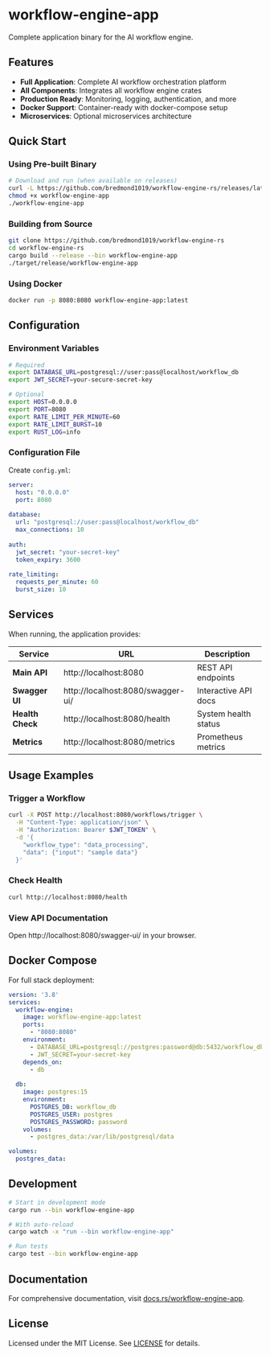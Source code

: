 # workflow-engine-app

Complete application binary for the AI workflow engine.

## Features

- **Full Application**: Complete AI workflow orchestration platform
- **All Components**: Integrates all workflow engine crates
- **Production Ready**: Monitoring, logging, authentication, and more
- **Docker Support**: Container-ready with docker-compose setup
- **Microservices**: Optional microservices architecture

## Quick Start

### Using Pre-built Binary

```bash
# Download and run (when available on releases)
curl -L https://github.com/bredmond1019/workflow-engine-rs/releases/latest/download/workflow-engine-app > workflow-engine-app
chmod +x workflow-engine-app
./workflow-engine-app
```

### Building from Source

```bash
git clone https://github.com/bredmond1019/workflow-engine-rs
cd workflow-engine-rs
cargo build --release --bin workflow-engine-app
./target/release/workflow-engine-app
```

### Using Docker

```bash
docker run -p 8080:8080 workflow-engine-app:latest
```

## Configuration

### Environment Variables

```bash
# Required
export DATABASE_URL=postgresql://user:pass@localhost/workflow_db
export JWT_SECRET=your-secure-secret-key

# Optional
export HOST=0.0.0.0
export PORT=8080
export RATE_LIMIT_PER_MINUTE=60
export RATE_LIMIT_BURST=10
export RUST_LOG=info
```

### Configuration File

Create `config.yml`:

```yaml
server:
  host: "0.0.0.0"
  port: 8080
  
database:
  url: "postgresql://user:pass@localhost/workflow_db"
  max_connections: 10
  
auth:
  jwt_secret: "your-secret-key"
  token_expiry: 3600
  
rate_limiting:
  requests_per_minute: 60
  burst_size: 10
```

## Services

When running, the application provides:

| Service | URL | Description |
|---------|-----|-------------|
| **Main API** | http://localhost:8080 | REST API endpoints |
| **Swagger UI** | http://localhost:8080/swagger-ui/ | Interactive API docs |
| **Health Check** | http://localhost:8080/health | System health status |
| **Metrics** | http://localhost:8080/metrics | Prometheus metrics |

## Usage Examples

### Trigger a Workflow

```bash
curl -X POST http://localhost:8080/workflows/trigger \
  -H "Content-Type: application/json" \
  -H "Authorization: Bearer $JWT_TOKEN" \
  -d '{
    "workflow_type": "data_processing",
    "data": {"input": "sample data"}
  }'
```

### Check Health

```bash
curl http://localhost:8080/health
```

### View API Documentation

Open http://localhost:8080/swagger-ui/ in your browser.

## Docker Compose

For full stack deployment:

```yaml
version: '3.8'
services:
  workflow-engine:
    image: workflow-engine-app:latest
    ports:
      - "8080:8080"
    environment:
      - DATABASE_URL=postgresql://postgres:password@db:5432/workflow_db
      - JWT_SECRET=your-secret-key
    depends_on:
      - db
      
  db:
    image: postgres:15
    environment:
      POSTGRES_DB: workflow_db
      POSTGRES_USER: postgres
      POSTGRES_PASSWORD: password
    volumes:
      - postgres_data:/var/lib/postgresql/data

volumes:
  postgres_data:
```

## Development

```bash
# Start in development mode
cargo run --bin workflow-engine-app

# With auto-reload
cargo watch -x "run --bin workflow-engine-app"

# Run tests
cargo test --bin workflow-engine-app
```

## Documentation

For comprehensive documentation, visit [docs.rs/workflow-engine-app](https://docs.rs/workflow-engine-app).

## License

Licensed under the MIT License. See [LICENSE](../../LICENSE) for details.